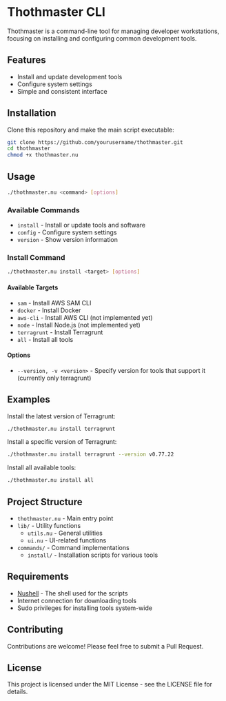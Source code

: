 # Thothmaster CLI

Thothmaster is a command-line tool for managing developer workstations, focusing on installing and configuring common development tools.

## Features

- Install and update development tools
- Configure system settings
- Simple and consistent interface

## Installation

Clone this repository and make the main script executable:

```bash
git clone https://github.com/yourusername/thothmaster.git
cd thothmaster
chmod +x thothmaster.nu
```

## Usage

```bash
./thothmaster.nu <command> [options]
```

### Available Commands

- `install` - Install or update tools and software
- `config` - Configure system settings
- `version` - Show version information

### Install Command

```bash
./thothmaster.nu install <target> [options]
```

#### Available Targets

- `sam` - Install AWS SAM CLI
- `docker` - Install Docker
- `aws-cli` - Install AWS CLI (not implemented yet)
- `node` - Install Node.js (not implemented yet)
- `terragrunt` - Install Terragrunt
- `all` - Install all tools

#### Options

- `--version, -v <version>` - Specify version for tools that support it (currently only terragrunt)

## Examples

Install the latest version of Terragrunt:
```bash
./thothmaster.nu install terragrunt
```

Install a specific version of Terragrunt:
```bash
./thothmaster.nu install terragrunt --version v0.77.22
```

Install all available tools:
```bash
./thothmaster.nu install all
```

## Project Structure

- `thothmaster.nu` - Main entry point
- `lib/` - Utility functions
  - `utils.nu` - General utilities
  - `ui.nu` - UI-related functions
- `commands/` - Command implementations
  - `install/` - Installation scripts for various tools

## Requirements

- [Nushell](https://www.nushell.sh/) - The shell used for the scripts
- Internet connection for downloading tools
- Sudo privileges for installing tools system-wide

## Contributing

Contributions are welcome! Please feel free to submit a Pull Request.

## License

This project is licensed under the MIT License - see the LICENSE file for details.
